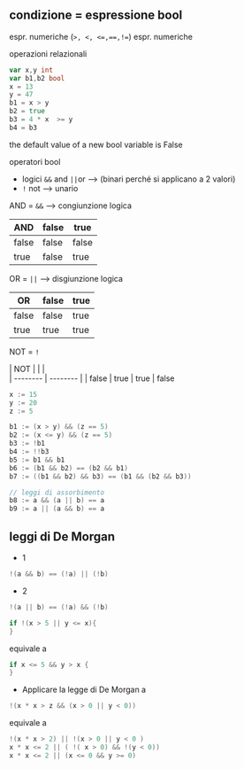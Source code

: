 

```go

```

## condizione = espressione bool

espr. numeriche (`>, <, <=,==,!=`) espr. numeriche

operazioni relazionali 

```go
var x,y int
var b1,b2 bool
x = 13
y = 47
b1 = x > y
b2 = true
b3 = 4 * x  >= y
b4 = b3
```

the default value of a new bool variable is False

operatori bool
-  logici `&&` and `||`or  --> (binari perché si applicano a 2 valori)
- `!` not --> unario

AND = `&&` --> congiunzione logica

| AND | false | true |  
| -------- | -------- | -------- |  
| false | false | false |  
| true | false | true |

OR = `||` --> disgiunzione logica

| OR | false | true |  
| -------- | -------- | -------- |  
| false | false | true |  
| true | true | true |

NOT = `!`

| NOT |  |  |  
| -------- | -------- | 
| false | true
| true | false


```go
x := 15
y := 20
z := 5

b1 := (x > y) && (z == 5)
b2 := (x <= y) && (z == 5)
b3 := !b1
b4 := !!b3
b5 := b1 && b1
b6 := (b1 && b2) == (b2 && b1)
b7 := ((b1 && b2) && b3) == (b1 && (b2 && b3))

// leggi di assorbimento
b8 := a && (a || b) == a
b9 := a || (a && b) == a
```

## leggi di De Morgan

- 1
```go
!(a && b) == (!a) || (!b)
```

- 2
```go
!(a || b) == (!a) && (!b)
```

```go
if !(x > 5 || y <= x){
}
```

equivale a

```go
if x <= 5 && y > x {
}
```

- Applicare la legge di De Morgan a 

```go
!(x * x > z && (x > 0 || y < 0))
```

equivale a

```go
!(x * x > 2) || !(x > 0 || y < 0 )
x * x <= 2 || ( !( x > 0) && !(y < 0))
x * x <= 2 || (x <= 0 && y >= 0)
```